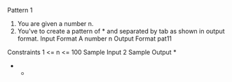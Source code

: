 
Pattern 1

1. You are given a number n.
2. You've to create a pattern of * and separated by tab as shown in output format.
Input Format
A number n
Output Format
pat11

Constraints
1 <= n <= 100
Sample Input
2
Sample Output
*	
*	*